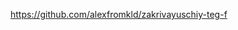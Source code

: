 https://github.com/alexfromkld/zakrivayuschiy-teg-f

<!-- по заданию нужно приложить ссылку на проект, а не на Github pages
автотесты не пропускают другие ссылки -->